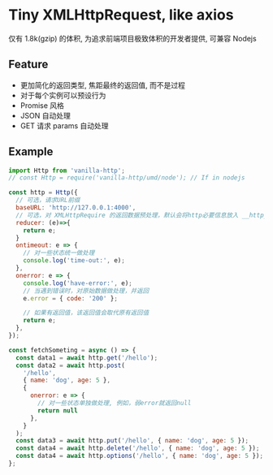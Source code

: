 # Tiny XMLHttpRequest, like axios

仅有 1.8k(gzip) 的体积, 为追求前端项目极致体积的开发者提供, 可兼容 Nodejs

## Feature

- 更加简化的返回类型, 焦距最终的返回值, 而不是过程
- 对于每个实例可以预设行为
- Promise 风格
- JSON 自动处理
- GET 请求 params 自动处理

## Example

```js
import Http from 'vanilla-http';
// const Http = require('vanilla-http/umd/node'); // If in nodejs

const http = Http({
  // 可选，请求URL前缀
  baseURL: 'http://127.0.0.1:4000',
  // 可选，对 XMLHttpRequire 的返回数据预处理，默认会将http必要信息放入 __http__
  reducer: (e)=>{
    return e;
  }
  ontimeout: e => {
    // 对一些状态统一做处理
    console.log('time-out:', e);
  },
  onerror: e => {
    console.log('have-error:', e);
    // 当遇到错误时，对原始数据做处理，并返回
    e.error = { code: '200' };

    // 如果有返回值，该返回值会取代原有返回值
    return e;
  },
});

const fetchSometing = async () => {
  const data1 = await http.get('/hello');
  const data2 = await http.post(
    '/hello',
    { name: 'dog', age: 5 },
    {
      onerror: e => {
        // 对一些状态单独做处理, 例如，弱error就返回null
        return null
      },
    }
  );
  const data3 = await http.put('/hello', { name: 'dog', age: 5 });
  const data4 = await http.delete('/hello', { name: 'dog', age: 5 });
  const data4 = await http.options('/hello', { name: 'dog', age: 5 });
};
```

